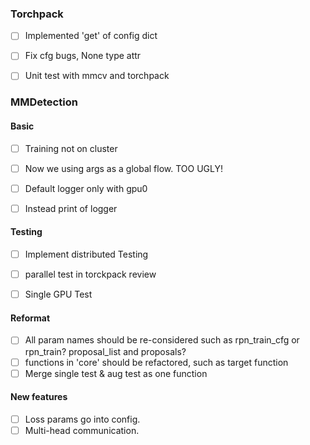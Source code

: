 ### Torchpack
- [ ] Implemented 'get' of config dict
- [ ] Fix cfg bugs, None type attr
- [ ] Unit test with mmcv and torchpack


### MMDetection

#### Basic
- [ ] Training not on cluster
- [ ] Now we using args as a global flow. TOO UGLY!
- [ ] Default logger only with gpu0
- [ ] Instead print of logger


#### Testing
- [ ] Implement distributed Testing
- [ ] parallel test in torckpack review
- [ ] Single GPU Test


#### Reformat
- [ ] All param names should be re-considered
        such as rpn_train_cfg or rpn_train? proposal_list and proposals?
- [ ] functions in 'core' should be refactored, such as target function
- [ ] Merge single test & aug test as one function

#### New features
- [ ] Loss params go into config.
- [ ] Multi-head communication.

